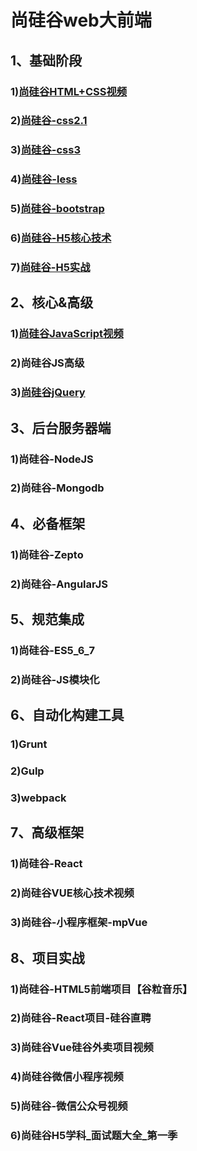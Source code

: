 # 尚硅谷web大前端
## 1、基础阶段
### 1)[尚硅谷HTML+CSS视频](https://github.com/IammyselfYBX/shangguigu_html_css)
### 2)[尚硅谷-css2.1](https://github.com/IammyselfYBX/shangguigu_css2.1)
### 3)[尚硅谷-css3](https://github.com/IammyselfYBX/shangguigu_css3)
### 4)[尚硅谷-less](https://github.com/IammyselfYBX/shangguigu_less)
### 5)[尚硅谷-bootstrap](https://github.com/IammyselfYBX/shangguigu_bootstrap)
### 6)[尚硅谷-H5核心技术](https://github.com/IammyselfYBX/shangguigu_h5_core_skill)
### 7)[尚硅谷-H5实战](https://github.com/IammyselfYBX/shangguigu_h5_combat)

## 2、核心&高级
### 1)[尚硅谷JavaScript视频](https://github.com/IammyselfYBX/shangguigu_javascript)
### 2)尚硅谷JS高级
### 3)[尚硅谷jQuery](https://github.com/IammyselfYBX/shangguigu_javascript)

## 3、后台服务器端
### 1)尚硅谷-NodeJS
### 2)尚硅谷-Mongodb

## 4、必备框架
### 1)尚硅谷-Zepto  
### 2)尚硅谷-AngularJS

## 5、规范集成
### 1)尚硅谷-ES5_6_7  
### 2)尚硅谷-JS模块化

## 6、自动化构建工具
### 1)Grunt  
### 2)Gulp  
### 3)webpack

## 7、高级框架
### 1)尚硅谷-React  
### 2)尚硅谷VUE核心技术视频  
### 3)尚硅谷-小程序框架-mpVue

## 8、项目实战
### 1)尚硅谷-HTML5前端项目【谷粒音乐】                                 
### 2)尚硅谷-React项目-硅谷直聘 
### 3)尚硅谷Vue硅谷外卖项目视频 
### 4)尚硅谷微信小程序视频 
### 5)尚硅谷-微信公众号视频 
### 6)尚硅谷H5学科_面试题大全_第一季
